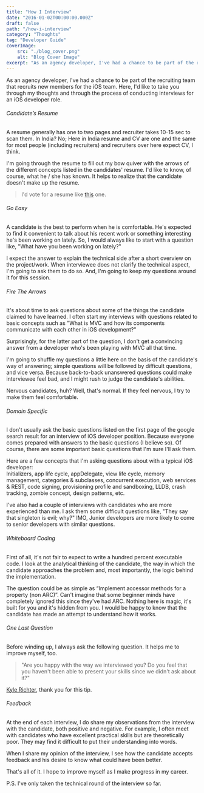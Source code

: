 ```yaml
---
title: "How I Interview"
date: "2016-01-02T00:00:00.000Z"
draft: false
path: "/how-i-interview"
category: "Thoughts"
tag: "Developer Guide"
coverImage:
    src: "./blog_cover.png"
    alt: "Blog Cover Image"
excerpt: "As an agency developer, I've had a chance to be part of the recruiting team that recruits new members for the iOS team. Here, I'd like to take you through my thoughts and through the process of conducting interviews for an iOS developer role."
---
```


As an agency developer, I've had a chance to be part of the recruiting team that recruits new members for the iOS team. Here, I'd like to take you through my thoughts and through the process of conducting interviews for an iOS developer role.

###### Candidate’s Resume

A resume generally has one to two pages and recruiter takes 10-15 sec to scan them. In India? No; Here in India resume and CV are one and the same for most people (including recruiters) and recruiters over here expect CV, I think.

I'm going through the resume to fill out my bow quiver with the arrows of the different concepts listed in the candidates' resume. I'd like to know, of course, what he / she has known. It helps to realize that the candidate doesn't make up the resume.

> I'd vote for a resume like [this](https://www.careercup.com/resume) one.

###### Go Easy

A candidate is the best to perform when he is comfortable. He's expected to find it convenient to talk about his recent work or something interesting he's been working on lately. So, I would always like to start with a question like, "What have you been working on lately?"

I expect the answer to explain the technical side after a short overview on the project/work. When interviewee does not clarify the technical aspect, I'm going to ask them to do so. And, I'm going to keep my questions around it for this session.

###### Fire The Arrows

It's about time to ask questions about some of the things the candidate claimed to have learned. I often start my interviews with questions related to basic concepts such as "What is MVC and how its components communicate with each other in iOS development?"

Surprisingly, for the latter part of the question, I don't get a convincing answer from a developer who's been playing with MVC all that time.

I'm going to shuffle my questions a little here on the basis of the candidate's way of answering; simple questions will be followed by difficult questions, and vice versa. Because back-to-back unanswered questions could make interviewee feel bad, and I might rush to judge the candidate's abilities.

Nervous candidates, huh? Well, that's normal. If they feel nervous, I try to make them feel comfortable.

###### Domain Specific

I don't usually ask the basic questions listed on the first page of the google search result for an interview of iOS developer position. Because everyone comes prepared with answers to the basic questions (I believe so). Of course, there are some important basic questions that I'm sure I'll ask them.

Here are a few concepts that I'm asking questions about with a typical iOS developer:  
Initializers, app life cycle, appDelegate, view life cycle, memory management, categories & subclasses, concurrent execution, web services & REST, code signing, provisioning profile and sandboxing, LLDB, crash tracking, zombie concept, design patterns, etc.

I've also had a couple of interviews with candidates who are more experienced than me. I ask them some difficult questions like, "They say that singleton is evil; why?" IMO, Junior developers are more likely to come to senior developers with similar questions.

###### Whiteboard Coding

First of all, it's not fair to expect to write a hundred percent executable code. I look at the analytical thinking of the candidate, the way in which the candidate approaches the problem and, most importantly, the logic behind the implementation.

The question could be as simple as “Implement accessor methods for a property (non ARC)”. Can't imagine that some beginner minds have completely ignored this since they've had ARC. Nothing here is magic, it's built for you and it's hidden from you. I would be happy to know that the candidate has made an attempt to understand how it works.

###### One Last Question

Before winding up, I always ask the following question. It helps me to improve myself, too.

> "Are you happy with the way we interviewed you? Do you feel that you haven't been able to present your skills since we didn't ask about it?"

[Kyle Richter](https://twitter.com/kylerichter), thank you for this tip.

###### Feedback

At the end of each interview, I do share my observations from the interview with the candidate, both positive and negative.
For example, I often meet with candidates who have excellent practical skills but are theoretically poor. They may find it difficult to put their understanding into words.

When I share my opinion of the interview, I see how the candidate accepts feedback and his desire to know what could have been better.

That's all of it. I hope to improve myself as I make progress in my career.

P.S. I've only taken the technical round of the interview so far.
